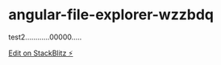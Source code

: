 # angular-file-explorer-wzzbdq

test2............00000.....

[Edit on StackBlitz ⚡️](https://stackblitz.com/edit/angular-file-explorer-wzzbdq)